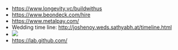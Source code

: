 - https://www.longevity.vc/buildwithus
- https://www.beondeck.com/hire
- https://www.metalpay.com/
- Wedding time line: http://joshenoy.weds.sathyabh.at/timeline.html
- ![](https://ngrok.com/static/img/demo.png)
- https://lab.github.com/

